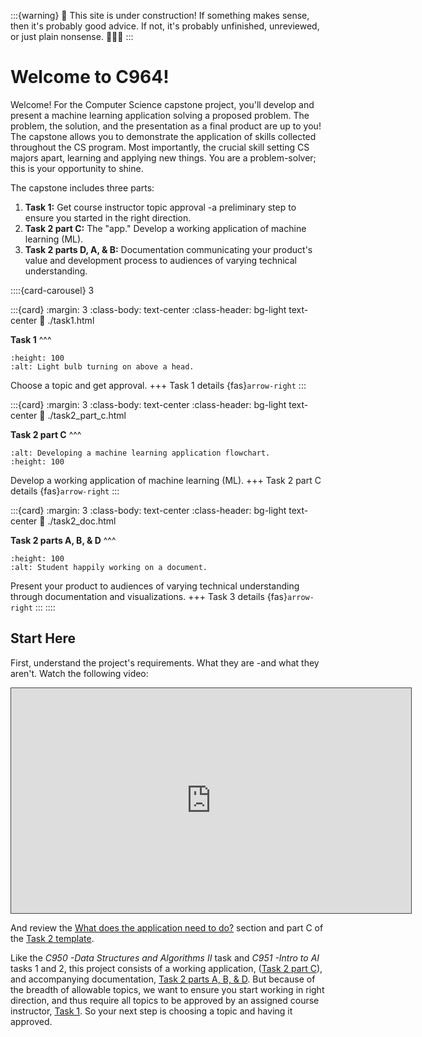 <!-- hack to open links in new tab -->
<!-- <head>
    <base target="_blank">
</head> -->

:::{warning}
🚧 This site is under construction! If something makes sense, then it's probably good advice. If not, it's probably unfinished, unreviewed, or just plain nonsense. 👷🏽‍♀️
:::

# Welcome to C964!

Welcome! For the Computer Science capstone project, you'll develop and present a machine learning application solving a proposed problem. The problem, the solution, and the presentation as a final product are up to you! The capstone allows you to demonstrate the application of skills collected throughout the CS program. Most importantly, the crucial skill setting CS majors apart, learning and applying new things. You are a problem-solver; this is your opportunity to shine.

The capstone includes three parts:

1. **Task 1:** Get course instructor topic approval -a preliminary step to ensure you started in the right direction.
2. **Task 2 part C:** The "app." Develop a working application of machine learning (ML).
3. **Task 2 parts D, A, & B:** Documentation communicating your product's value and development process to audiences of varying technical understanding.

::::{card-carousel} 3

:::{card}
:margin: 3
:class-body: text-center
:class-header: bg-light text-center
:link: ./task1.html

**Task 1**
^^^

```{image} ./url_images/idea-b.png
:height: 100
:alt: Light bulb turning on above a head. 
```

Choose a topic and get approval.
+++
Task 1 details {fas}`arrow-right`
:::

:::{card}
:margin: 3
:class-body: text-center
:class-header: bg-light text-center
:link: ./task2_part_c.html

**Task 2 part C**
^^^

```{image} ./url_images/ml_process_summary.png
:alt: Developing a machine learning application flowchart.
:height: 100
```

Develop a working application of machine learning (ML).
+++
Task 2 part C details {fas}`arrow-right`
:::

:::{card}
:margin: 3
:class-body: text-center
:class-header: bg-light text-center
:link: ./task2_doc.html

**Task 2 parts A, B, & D**
^^^

```{image} ./url_images/document-a.jpg
:height: 100
:alt: Student happily working on a document.  
```

Present your product to audiences of varying technical understanding through documentation and visualizations.
+++
Task 3 details {fas}`arrow-right`
:::
::::

## Start Here

First, understand the project's requirements. What they are -and what they aren't. Watch the following video:

<iframe 
    src="https://wgu.hosted.panopto.com/Panopto/Pages/Embed.aspx?id=8bb97182-1e41-4b6f-9218-ad9201579ada&autoplay=false&offerviewer=true&showtitle=true&showbrand=true&captions=true&interactivity=all"
    title="C964 Overview"
    alt= "Getting Started on the Capstone by Dr. Jim Ashe."
    width="640px"
    height="360px"
    style="border: 1px solid #464646;"
    allowfullscreen allow="autoplay"
>
</iframe>

And review the [What does the application need to do?](https://ashejim.github.io/C964/task2_part_c.html#what-does-the-application-need-to-do) section and part C of the [Task 2 template](https://westerngovernorsuniversity-my.sharepoint.com/:w:/g/personal/jim_ashe_wgu_edu/ERGxhsNfkbhEutlkXVFITMQBPOmWlkVx1p5H0UisvnBesg?rtime=3q_Efs-u2kg).

Like the *C950 -Data Structures and Algorithms II* task and *C951 -Intro to AI* tasks 1 and 2, this project consists of a working application, ([Task 2 part C](task2_part_c)), and accompanying documentation, [Task 2 parts A, B, & D](task2_doc). But because of the breadth of allowable topics, we want to ensure you start working in right direction, and thus require all topics to be approved by an assigned course instructor, [Task 1](task1). So your next step is choosing a topic and having it approved.
